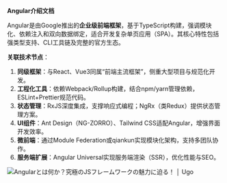 **Angular介绍文档**

​	Angular是由Google推出的**企业级前端框架**，基于TypeScript构建，强调模块化、依赖注入和双向数据绑定，适合开发复杂单页应用（SPA）。其核心特性包括强类型支持、CLI工具链及完整的官方生态。

**关联技术节点**：

1. **同级框架**：与React、Vue3同属“前端主流框架”，侧重大型项目与规范化开发。
2. **工程化工具**：依赖Webpack/Rollup构建，结合npm/yarn管理依赖，ESLint+Prettier规范代码。
3. **状态管理**：RxJS深度集成，支撑响应式编程；NgRx（类Redux）提供状态管理方案。
4. **UI组件**：Ant Design（NG-ZORRO）、Tailwind CSS适配Angular，增强界面开发效率。
5. **微前端**：通过Module Federation或qiankun实现模块化架构，支持多团队协作。
6. **服务端扩展**：Angular Universal实现服务端渲染（SSR），优化性能与SEO。

![Angularとは何か？究極のJSフレームワークの魅力に迫る！ │ Ugo](https://ugo.tokyo/wp-content/uploads/2021/08/angular_logo-1024x539.png)